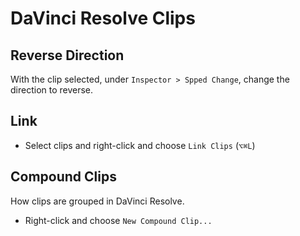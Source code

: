 # DaVinci Resolve Clips

## Reverse Direction

With the clip selected, under `Inspector > Spped Change`, change the direction to reverse.

## Link

- Select clips and right-click and choose `Link Clips` (`⌥⌘L`)

## Compound Clips

How clips are grouped in DaVinci Resolve.

- Right-click and choose `New Compound Clip...`

